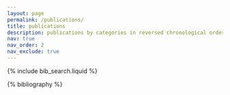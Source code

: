 ```yaml
---
layout: page
permalink: /publications/
title: publications
description: publications by categories in reversed chronological order. generated by jekyll-scholar.
nav: true
nav_order: 2
nav_exclude: true
---
```


<!-- _pages/publications.md -->

<!-- Bibsearch Feature -->

{% include bib_search.liquid %}

<div class="publications">

{% bibliography %}

</div>
